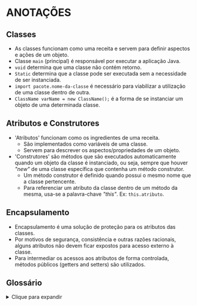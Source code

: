 # ANOTAÇÕES

## Classes
* As classes funcionam como uma receita e servem para definir aspectos e ações de um objeto.
* Classe `main` (principal) é responsável por executar a aplicação Java.
* `void` determina que uma classe não contém retorno.
* `Static` determina que a classe pode ser executada sem a necessidade de ser instanciada.
* `import pacote.nome-da-classe` é necessário para viabilizar a utilização de uma classe dentro de outra.
* `ClassName varName = new ClassName();` é a forma de se instanciar um objeto de uma determinada classe.

## Atributos e Construtores
* 'Atributos' funcionam como os ingredientes de uma receita.
    * São implementados como variáveis de uma classe.
    * Servem para descrever os aspectos/propriedades de um objeto.
* 'Construtores' são métodos que são executados automaticamente quando um objeto da classe é instanciado, ou seja, sempre que houver _"new"_ de uma classe específica que contenha um método construtor.
    * Um método construtor é definido quando possui o mesmo nome que a classe pertencente.
    * Para referenciar um atributo da classe dentro de um método da mesma, usa-se a palavra-chave _"this"_. Ex: `this.atributo`.

## Encapsulamento
* Encapsulamento é uma solução de proteção para os atributos das classes.
* Por motivos de segurança, consistência e outras razões racionais, alguns atributos não devem ficar expostos para acesso externo à classe.
* Para intermediar os acessos aos atributos de forma controlada, métodos públicos (getters and setters) são utilizados.

## Glossário
<details>
<summary>Clique para expandir</summary>

* `DTO` - Data Transfer Object, Objeto de Transferência de Dados.
* `this` - Palavra-chave que funciona como _variável de referência_ que refere-se ao objeto atual daquele contexto. ([mais](https://www.javatpoint.com/this-keyword))

</details>